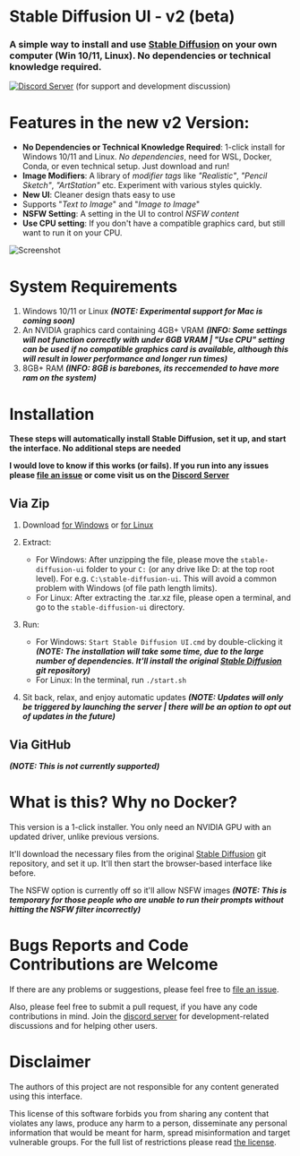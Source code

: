 # Stable Diffusion UI - v2 (beta)
### A simple way to install and use [Stable Diffusion](https://github.com/CompVis/stable-diffusion) on your own computer (Win 10/11, Linux). No dependencies or technical knowledge required.

[![Discord Server](https://badgen.net/badge/icon/discord?icon=discord&label)](https://discord.com/invite/u9yhsFmEkB) (for support and development discussion)

# Features in the new v2 Version:
- **No Dependencies or Technical Knowledge Required**: 1-click install for Windows 10/11 and Linux. *No dependencies*, need for WSL, Docker, Conda, or even technical setup. Just download and run!
- **Image Modifiers**: A library of *modifier tags* like *"Realistic"*, *"Pencil Sketch"*, *"ArtStation"* etc. Experiment with various styles quickly.
- **New UI**: Cleaner design thats easy to use
- Supports "*Text to Image*" and "*Image to Image*"
- **NSFW Setting**: A setting in the UI to control *NSFW content*
- **Use CPU setting**: If you don't have a compatible graphics card, but still want to run it on your CPU.

![Screenshot](media/shot-v8.jpg?raw=true)

# System Requirements
1. Windows 10/11 or Linux ***(NOTE: Experimental support for Mac is coming soon)***
2. An NVIDIA graphics card containing 4GB+ VRAM ***(INFO: Some settings will not function correctly with under 6GB VRAM | "Use CPU" setting can be used if no compatible graphics card is available, although this will result in lower performance and longer run times)***
3. 8GB+ RAM ***(INFO: 8GB is barebones, its reccemended to have more ram on the system)***

# Installation

**These steps will automatically install Stable Diffusion, set it up, and start the interface. No additional steps are needed**

**I would love to know if this works (or fails). If you run into any issues please [file an issue](https://github.com/cmdr2/stable-diffusion-ui/issues/26) or come visit us on the [Discord Server](https://discord.com/invite/u9yhsFmEkB)**

## Via Zip
1. Download [for Windows](https://drive.google.com/file/d/1MY5gzsQHV_KREbYs3gw33QL4gGIlQRqj/view?usp=sharing) or [for Linux](https://drive.google.com/file/d/1Gwz1LVQUCart8HhCjrmXkS6TWKbTsLsR/view?usp=sharing)

2. Extract:
    - For Windows: After unzipping the file, please move the `stable-diffusion-ui` folder to your `C:` (or any drive like D: at the top root level). For e.g. `C:\stable-diffusion-ui`. This will avoid a common problem with Windows (of file path length limits).
    - For Linux: After extracting the .tar.xz file, please open a terminal, and go to the `stable-diffusion-ui` directory.

3. Run:
    - For Windows: `Start Stable Diffusion UI.cmd` by double-clicking it ***(NOTE: The installation will take some time, due to the large number of dependencies. It'll install the original [Stable Diffusion](https://github.com/CompVis/stable-diffusion) git repository)***
    - For Linux: In the terminal, run `./start.sh`

4. Sit back, relax, and enjoy automatic updates ***(NOTE: Updates will only be triggered by launching the server | there will be an option to opt out of updates in the future)***


## Via GitHub

***(NOTE: This is not currently supported)***

# What is this? Why no Docker?
This version is a 1-click installer. You only need an NVIDIA GPU with an updated driver, unlike previous versions.

It'll download the necessary files from the original [Stable Diffusion](https://github.com/CompVis/stable-diffusion) git repository, and set it up. It'll then start the browser-based interface like before.

The NSFW option is currently off so it'll allow NSFW images ***(NOTE: This is temporary for those people who are unable to run their prompts without hitting the NSFW filter incorrectly)***

# Bugs Reports and Code Contributions are Welcome
If there are any problems or suggestions, please feel free to [file an issue](https://github.com/cmdr2/stable-diffusion-ui/issues/26).

Also, please feel free to submit a pull request, if you have any code contributions in mind. Join the [discord server](https://discord.com/invite/u9yhsFmEkB) for development-related discussions and for helping other users.

# Disclaimer
The authors of this project are not responsible for any content generated using this interface.

This license of this software forbids you from sharing any content that violates any laws, produce any harm to a person, disseminate any personal information that would be meant for harm, spread misinformation and target vulnerable groups. For the full list of restrictions please read [the license](LICENSE).
